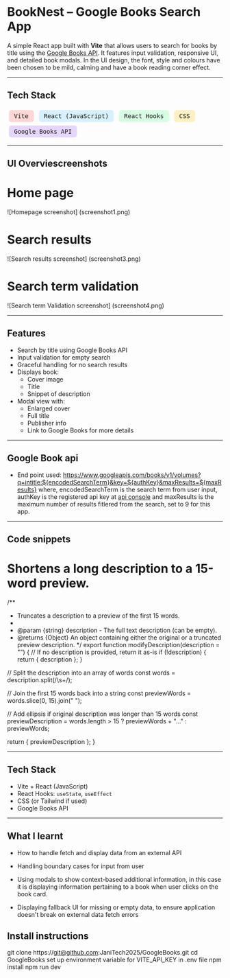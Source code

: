 # BookNest – Google Books Search App

A simple React app built with **Vite** that allows users to search for books by title using the [Google Books API](https://developers.google.com/books). It features input validation, responsive UI, and detailed book modals. In the UI design, the font, style and colours have been chosen to be mild, calming and have a book reading corner effect.

---

## Tech Stack

<p>
  <kbd style="background:#ffd6d6; padding:6px 12px; margin:4px; border-radius:6px; display:inline-block;">Vite</kbd>
  <kbd style="background:#d6f0ff; padding:6px 12px; margin:4px; border-radius:6px; display:inline-block;">React (JavaScript)</kbd>
  <kbd style="background:#d6ffe2; padding:6px 12px; margin:4px; border-radius:6px; display:inline-block;">React Hooks</kbd>
  <kbd style="background:#fff0c2; padding:6px 12px; margin:4px; border-radius:6px; display:inline-block;">CSS</kbd>
  <kbd style="background:#e6d6ff; padding:6px 12px; margin:4px; border-radius:6px; display:inline-block;">Google Books API</kbd>
</p>

---

## UI Overviescreenshots

# Home page

![Homepage screenshot] (screenshot1.png)

# Search results

![Search results screenshot] (screenshot3.png)

# Search term validation

![Search term Validation screenshot] (screenshot4.png)

---

## Features

- Search by title using Google Books API
- Input validation for empty search
- Graceful handling for no search results
- Displays book:
  - Cover image
  - Title
  - Snippet of description
- Modal view with:
  - Enlarged cover
  - Full title
  - Publisher info
  - Link to Google Books for more details

---

## Google Book api

- End point used: https://www.googleapis.com/books/v1/volumes?q=intitle:${encodedSearchTerm}&key=${authKey}&maxResults=${maxResults}
  where, encodedSearchTerm is the search term from user input, authKey is the registered api key at [api console](https://console.developers.google.com/)
  and maxResults is the maximum number of results fitlered from the search, set to 9 for this app.

---

## Code snippets

# Shortens a long description to a 15-word preview.

/\*\*

- Truncates a description to a preview of the first 15 words.
-
- @param {string} description - The full text description (can be empty).
- @returns {Object} An object containing either the original or a truncated preview description.
  \*/
  export function modifyDescription(description = "") {
  // If no description is provided, return it as-is
  if (!description) {
  return { description };
  }

// Split the description into an array of words
const words = description.split(/\s+/);

// Join the first 15 words back into a string
const previewWords = words.slice(0, 15).join(" ");

// Add ellipsis if original description was longer than 15 words
const previewDescription =
words.length > 15 ? previewWords + "..." : previewWords;

return { previewDescription };
}

---

## Tech Stack

- Vite + React (JavaScript)
- React Hooks: `useState`, `useEffect`
- CSS (or Tailwind if used)
- Google Books API

---

## What I learnt

- How to handle fetch and display data from an external API

- Handling boundary cases for input from user

- Using modals to show context-based additional information,
  in this case it is displaying information pertaining to a book when user clicks on the book card.

- Displaying fallback UI for missing or empty data, to ensure application doesn't break on external data fetch errors

## Install instructions

git clone https://git@github.com:JaniTech2025/GoogleBooks.git
cd GoogleBooks
set up environment variable for VITE_API_KEY in .env file
npm install
npm run dev
